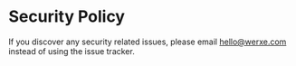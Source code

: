 # Security Policy

If you discover any security related issues, please email hello@werxe.com instead of using the issue tracker.
